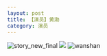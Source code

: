 ```yaml
---
layout: post
title: 【演员】黄渤
category: 演员
---
```

![story_new_final](http://rfbyhtcfm.hd-bkt.clouddn.com/img/story_new_final_0322.png)
![](http://rfbyhtcfm.hd-bkt.clouddn.com/img/huangbo-0316-1.PNG)
![wanshan](http://rfbyhtcfm.hd-bkt.clouddn.com/img/wanshan.png)

  




